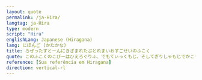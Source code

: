 ```yaml
---
layout: quote
permalink: /ja-Hira/
langtag: ja-Hira
type: modern
script: "Hira"
englishLang: Japanese (Hiragana)
lang: にほんご (かたかな)
title: ろぜったすとーんにきざまれたぷとれまいおすごせいのふこく
quote: このふこくのこぴーはひえろぐりふ、でもてぃっくもじ、そしてぎりしゃもじでかこうがんいわのいたにきざまれ、ぷとれまいおすえいえんのかみのぞうとともにだいいち、だいに、だいさんきゅうのてらにせっちされます。
reference: [Sua referência em Hiragana]
direction: vertical-rl
---
```


